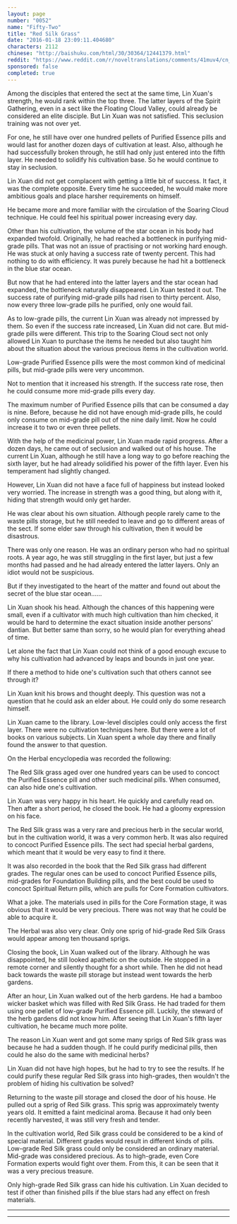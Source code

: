 ```yaml
---
layout: page
number: "0052"
name: "Fifty-Two"
title: "Red Silk Grass"
date: "2016-01-18 23:09:11.404680"
characters: 2112
chinese: "http://baishuku.com/html/30/30364/12441379.html"
reddit: "https://www.reddit.com/r/noveltranslations/comments/41muv4/cn_tempered_immortal_chapter_0052/"
sponsored: false
completed: true
---
```


Among the disciples that entered the sect at the same time, Lin Xuan's strength, he would rank within the top three. The latter layers of the Spirit Gathering, even in a sect like the Floating Cloud Valley, could already be considered an elite disciple. But Lin Xuan was not satisfied. This seclusion training was not over yet.

For one, he still have over one hundred pellets of Purified Essence pills and would last for another dozen days of cultivation at least. Also, although he had successfully broken through, he still had only just entered into the fifth layer. He needed to solidify his cultivation base. So he would continue to stay in seclusion.

Lin Xuan did not get complacent with getting a little bit of success. It fact, it was the complete opposite. Every time he succeeded, he would make more ambitious goals and place harsher requirements on himself.

He became more and more familiar with the circulation of the Soaring Cloud technique. He could feel his spiritual power increasing every day.

Other than his cultivation, the volume of the star ocean in his body had expanded twofold. Originally, he had reached a bottleneck in purifying mid-grade pills. That was not an issue of practising or not working hard enough. He was stuck at only having a success rate of twenty percent. This had nothing to do with efficiency. It was purely because he had hit a bottleneck in the blue star ocean.

But now that he had entered into the latter layers and the star ocean had expanded, the bottleneck naturally disappeared. Lin Xuan tested it out. The success rate of purifying mid-grade pills had risen to thirty percent. Also, now every three low-grade pills he purified, only one would fail.

As to low-grade pills, the current Lin Xuan was already not impressed by them. So even if the success rate increased, Lin Xuan did not care. But mid-grade pills were different. This trip to the Soaring Cloud sect not only allowed Lin Xuan to purchase the items he needed but also taught him about the situation about the various precious items in the cultivation world.

Low-grade Purified Essence pills were the most common kind of medicinal pills, but mid-grade pills were very uncommon.

Not to mention that it increased his strength. If the success rate rose, then he could consume more mid-grade pills every day.

The maximum number of Purified Essence pills that can be consumed a day is nine. Before, because he did not have enough mid-grade pills, he could only consume on mid-grade pill out of the nine daily limit. Now he could increase it to two or even three pellets.

With the help of the medicinal power, Lin Xuan made rapid progress. After a dozen days, he came out of seclusion and walked out of his house. The current Lin Xuan, although he still have a long way to go before reaching the sixth layer, but he had already solidified his power of the fifth layer. Even his temperament had slightly changed.

However, Lin Xuan did not have a face full of happiness but instead looked very worried. The increase in strength was a good thing, but along with it, hiding that strength would only get harder.

He was clear about his own situation. Although people rarely came to the waste pills storage, but he still needed to leave and go to different areas of the sect. If some elder saw through his cultivation, then it would be disastrous.

There was only one reason. He was an ordinary person who had no spiritual roots. A year ago, he was still struggling in the first layer, but just a few months had passed and he had already entered the latter layers. Only an idiot would not be suspicious.

But if they investigated to the heart of the matter and found out about the secret of the blue star ocean......

Lin Xuan shook his head. Although the chances of this happening were small, even if a cultivator with much high cultivation than him checked, it would be hard to determine the exact situation inside another persons' dantian. But better same than sorry, so he would plan for everything ahead of time.

Let alone the fact that Lin Xuan could not think of a good enough excuse to why his cultivation had advanced by leaps and bounds in just one year.

If there a method to hide one's cultivation such that others cannot see through it?

Lin Xuan knit his brows and thought deeply. This question was not a question that he could ask an elder about. He could only do some research himself.

Lin Xuan came to the library. Low-level disciples could only access the first layer. There were no cultivation techniques here. But there were a lot of books on various subjects. Lin Xuan spent a whole day there and finally found the answer to that question.

On the Herbal encyclopedia was recorded the following:

The Red Silk grass aged over one hundred years can be used to concoct the Purified Essence pill and other such medicinal pills. When consumed, can also hide one's cultivation.

Lin Xuan was very happy in his heart. He quickly and carefully read on. Then after a short period, he closed the book. He had a gloomy expression on his face.

The Red Silk grass was a very rare and precious herb in the secular world, but in the cultivation world, it was a very common herb. It was also required to concoct Purified Essence pills. The sect had special herbal gardens, which meant that it would be very easy to find it there.

It was also recorded in the book that the Red Silk grass had different grades. The regular ones can be used to concoct Purified Essence pills, mid-grades for Foundation Building pills, and the best could be used to concoct Spiritual Return pills, which are pulls for Core Formation cultivators.

What a joke. The materials used in pills for the Core Formation stage, it was obvious that it would be very precious. There was not way that he could be able to acquire it.

The Herbal was also very clear. Only one sprig of hid-grade Red Silk Grass would appear among ten thousand sprigs.

Closing the book, Lin Xuan walked out of the library. Although he was disappointed, he still looked apathetic on the outside. He stopped in a remote corner and silently thought for a short while. Then he did not head back towards the waste pill storage but instead went towards the herb gardens.

After an hour, Lin Xuan walked out of the herb gardens. He had a bamboo wicker basket which was filled with Red Silk Grass. He had traded for them using one pellet of low-grade Purified Essence pill. Luckily, the steward of the herb gardens did not know him. After seeing that Lin Xuan's fifth layer cultivation, he became much more polite.

The reason Lin Xuan went and got some many sprigs of Red Silk grass was because he had a sudden though. If he could purify medicinal pills, then could he also do the same with medicinal herbs?

Lin Xuan did not have high hopes, but he had to try to see the results. If he could purify these regular Red Silk grass into high-grades, then wouldn't the problem of hiding his cultivation be solved?

Returning to the waste pill storage and closed the door of his house. He pulled out a sprig of Red Silk grass. This sprig was approximately twenty years old. It emitted a faint medicinal aroma. Because it had only been recently harvested, it was still very fresh and tender.

In the cultivation world, Red Silk grass could be considered to be a kind of special material. Different grades would result in different kinds of pills. Low-grade Red Silk grass could only be considered an ordinary material. Mid-grade was considered precious. As to high-grade, even Core Formation experts would fight over them. From this, it can be seen that it was a very precious treasure.

Only high-grade Red Silk grass can hide his cultivation. Lin Xuan decided to test if other than finished pills if the blue stars had any effect on fresh materials.

- - -
- - -

